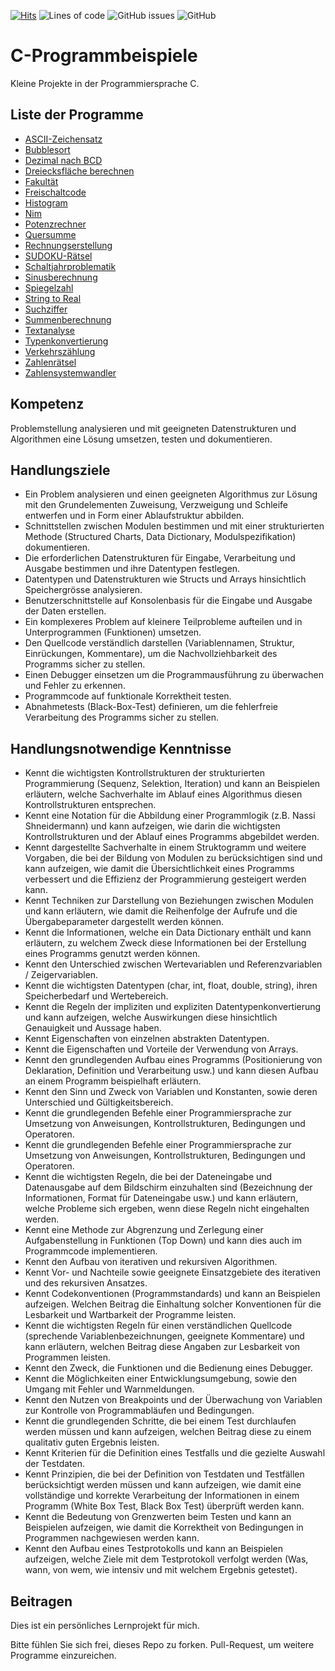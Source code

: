 [![Hits](https://hits.seeyoufarm.com/api/count/incr/badge.svg?url=https%3A%2F%2Fgithub.com%2FYodaCh96%2FC-Programmierung&count_bg=%2339B230&title_bg=%23055C60&icon=&icon_color=%23DF2323&title=hits&edge_flat=false)](https://hits.seeyoufarm.com)
![Lines of code](https://img.shields.io/tokei/lines/github/YodaCh96/C-Programmierung)
![GitHub issues](https://img.shields.io/github/issues-raw/YodaCh96/C-Programmierung)
![GitHub](https://img.shields.io/github/license/YodaCh96/C-Programmierung)

# C-Programmbeispiele

Kleine Projekte in der Programmiersprache C.

## Liste der Programme

* [ASCII-Zeichensatz](https://github.com/YodaCh96/C-Programmierung/tree/master/ASCII-Zeichensatz)
* [Bubblesort](https://github.com/YodaCh96/C-Programmierung/tree/master/Bubblesort)
* [Dezimal nach BCD](https://github.com/YodaCh96/C-Programmierung/tree/master/Dezimal_nach_BCD)
* [Dreiecksfläche berechnen](https://github.com/YodaCh96/C-Programmierung/tree/master/Dreiecksflaeche_berechnen)
* [Fakultät](https://github.com/YodaCh96/C-Programmierung/tree/master/Fakult%C3%A4t)
* [Freischaltcode](https://github.com/YodaCh96/C-Programmierung/tree/master/Freischaltcode)
* [Histogram](https://github.com/YodaCh96/C-Programmierung/tree/master/Histogram)
* [Nim](https://github.com/YodaCh96/C-Programmierung/tree/master/Nim)
* [Potenzrechner](https://github.com/YodaCh96/C-Programmierung/tree/master/Potenzrechner)
* [Quersumme](https://github.com/YodaCh96/C-Programmierung/tree/master/Quersumme)
* [Rechnungserstellung](https://github.com/YodaCh96/C-Programmierung/tree/master/Rechnungserstellung)
* [SUDOKU-Rätsel](https://github.com/YodaCh96/C-Programmierung/tree/master/SUDOKU-R%C3%A4tsel)
* [Schaltjahrproblematik](https://github.com/YodaCh96/C-Programmierung/tree/master/Schaltjahrproblematik)
* [Sinusberechnung](https://github.com/YodaCh96/C-Programmierung/tree/master/Sinusberechnung)
* [Spiegelzahl](https://github.com/YodaCh96/C-Programmierung/tree/master/Spiegelzahl)
* [String to Real](https://github.com/YodaCh96/C-Programmierung/tree/master/String_to_Real)
* [Suchziffer](https://github.com/YodaCh96/C-Programmierung/tree/master/Suchziffer)
* [Summenberechnung](https://github.com/YodaCh96/C-Programmierung/tree/master/Summenberechnung)
* [Textanalyse](https://github.com/YodaCh96/C-Programmierung/tree/master/Textanalyse)
* [Typenkonvertierung](https://github.com/YodaCh96/C-Programmierung/tree/master/Typenkonvertierung)
* [Verkehrszählung](https://github.com/YodaCh96/C-Programmierung/tree/master/Verkehrsz%C3%A4hlung)
* [Zahlenrätsel](https://github.com/YodaCh96/C-Programmierung/tree/master/Zahlenraetsel)
* [Zahlensystemwandler](https://github.com/YodaCh96/C-Programmierung/tree/master/Zahlensystemwandler)

## Kompetenz

Problemstellung analysieren und mit geeigneten Datenstrukturen und Algorithmen eine Lösung umsetzen, testen und dokumentieren.

## Handlungsziele

* Ein Problem analysieren und einen geeigneten Algorithmus zur Lösung mit den Grundelementen Zuweisung, Verzweigung und Schleife entwerfen und in Form einer Ablaufstruktur abbilden.
* Schnittstellen zwischen Modulen bestimmen und mit einer strukturierten Methode (Structured Charts, Data Dictionary, Modulspezifikation) dokumentieren.
* Die erforderlichen Datenstrukturen für Eingabe, Verarbeitung und Ausgabe bestimmen und ihre Datentypen festlegen.
* Datentypen und Datenstrukturen wie Structs und Arrays hinsichtlich Speichergrösse analysieren.
* Benutzerschnittstelle auf Konsolenbasis für die Eingabe und Ausgabe der Daten erstellen.
* Ein komplexeres Problem auf kleinere Teilprobleme aufteilen und in Unterprogrammen (Funktionen) umsetzen.
* Den Quellcode verständlich darstellen (Variablennamen, Struktur, Einrückungen, Kommentare), um die Nachvollziehbarkeit des Programms sicher zu stellen.
* Einen Debugger einsetzen um die Programmausführung zu überwachen und Fehler zu erkennen.
* Programmcode auf funktionale Korrektheit testen.
* Abnahmetests (Black-Box-Test) definieren, um die fehlerfreie Verarbeitung des Programms sicher zu stellen.

## Handlungsnotwendige Kenntnisse

* Kennt die wichtigsten Kontrollstrukturen der strukturierten Programmierung (Sequenz, Selektion, Iteration) und kann an Beispielen erläutern, welche Sachverhalte im Ablauf eines Algorithmus diesen Kontrollstrukturen entsprechen.
* Kennt eine Notation für die Abbildung einer Programmlogik (z.B. Nassi Shneidermann) und kann aufzeigen, wie darin die wichtigsten Kontrollstrukturen und der Ablauf eines Programms abgebildet werden.
* Kennt dargestellte Sachverhalte in einem Struktogramm und weitere Vorgaben, die bei der Bildung von Modulen zu berücksichtigen sind und kann aufzeigen, wie damit die Übersichtlichkeit eines Programms verbessert und die Effizienz der Programmierung gesteigert werden kann.
* Kennt Techniken zur Darstellung von Beziehungen zwischen Modulen und kann erläutern, wie damit die Reihenfolge der Aufrufe und die Übergabeparameter dargestellt werden können.
* Kennt die Informationen, welche ein Data Dictionary enthält und kann erläutern, zu welchem Zweck diese Informationen bei der Erstellung eines Programms genutzt werden können.
* Kennt den Unterschied zwischen Wertevariablen und Referenzvariablen / Zeigervariablen.
* Kennt die wichtigsten Datentypen (char, int, float, double, string), ihren Speicherbedarf und Wertebereich.
* Kennt die Regeln der impliziten und expliziten Datentypenkonvertierung und kann aufzeigen, welche Auswirkungen diese hinsichtlich Genauigkeit und Aussage haben.
* Kennt Eigenschaften von einzelnen abstrakten Datentypen.
* Kennt die Eigenschaften und Vorteile der Verwendung von Arrays.
* Kennt den grundlegenden Aufbau eines Programms (Positionierung von Deklaration, Definition und Verarbeitung usw.) und kann diesen Aufbau an einem Programm beispielhaft erläutern.
* Kennt den Sinn und Zweck von Variablen und Konstanten, sowie deren Unterschied und Gültigkeitsbereich.
* Kennt  die  grundlegenden  Befehle  einer  Programmiersprache  zur  Umsetzung  von  Anweisungen, Kontrollstrukturen, Bedingungen und Operatoren.
* Kennt  die  grundlegenden  Befehle  einer  Programmiersprache  zur  Umsetzung  von  Anweisungen, Kontrollstrukturen, Bedingungen und Operatoren.
* Kennt die wichtigsten Regeln, die bei der Dateneingabe und Datenausgabe auf dem Bildschirm einzuhalten sind (Bezeichnung der Informationen, Format für Dateneingabe usw.) und kann erläutern, welche Probleme sich ergeben, wenn diese Regeln nicht eingehalten werden.
* Kennt eine Methode zur Abgrenzung und Zerlegung einer Aufgabenstellung in Funktionen (Top Down) und kann dies auch im Programmcode implementieren.
* Kennt den Aufbau von iterativen und rekursiven Algorithmen.
* Kennt Vor- und Nachteile sowie geeignete Einsatzgebiete des iterativen und des rekursiven Ansatzes.
* Kennt Codekonventionen (Programmstandards) und kann an Beispielen aufzeigen. Welchen Beitrag die Einhaltung solcher Konventionen für die Lesbarkeit und Wartbarkeit der Programme leisten.
* Kennt die wichtigsten Regeln für einen verständlichen Quellcode (sprechende Variablenbezeichnungen, geeignete Kommentare) und kann erläutern, welchen Beitrag diese Angaben zur Lesbarkeit von Programmen leisten.
* Kennt den Zweck, die Funktionen und die Bedienung eines Debugger.
* Kennt die Möglichkeiten einer Entwicklungsumgebung, sowie den Umgang mit Fehler und Warnmeldungen.
* Kennt den Nutzen von Breakpoints und der Überwachung von Variablen zur Kontrolle von Programmabläufen und Bedingungen.
* Kennt die grundlegenden Schritte, die bei einem Test durchlaufen werden müssen und kann aufzeigen, welchen Beitrag diese zu einem qualitativ guten Ergebnis leisten.
* Kennt Kriterien für die Definition eines Testfalls und die gezielte Auswahl der Testdaten.
* Kennt Prinzipien, die bei der Definition von Testdaten und Testfällen berücksichtigt werden müssen und kann aufzeigen, wie damit eine vollständige und korrekte Verarbeitung der Informationen in einem Programm (White Box Test, Black Box Test) überprüft werden kann.
* Kennt die Bedeutung von Grenzwerten beim Testen und kann an Beispielen aufzeigen, wie damit die Korrektheit von Bedingungen in Programmen nachgewiesen werden kann.
* Kennt den Aufbau eines Testprotokolls und kann an Beispielen aufzeigen, welche Ziele mit dem Testprotokoll verfolgt werden (Was, wann, von wem, wie intensiv und mit welchem Ergebnis getestet).

## Beitragen

Dies ist ein persönliches Lernprojekt für mich.

Bitte fühlen Sie sich frei, dieses Repo zu forken. Pull-Request, um weitere Programme einzureichen.
